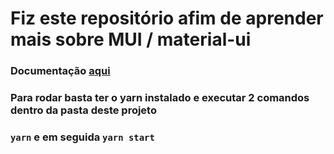 # Fiz este repositório afim de aprender mais sobre MUI / material-ui

<h3>Documentação <a href="https://mui.com/material-ui/getting-started/overview/">aqui</a></h3>

<h3>Para rodar basta ter o yarn instalado e executar 2 comandos dentro da pasta deste projeto</h3>

### `yarn` e em seguida `yarn start`
